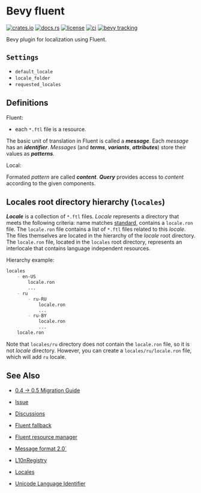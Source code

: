 # Bevy fluent

[![crates.io](https://img.shields.io/crates/v/bevy_fluent.svg)](https://crates.io/crates/bevy_fluent)
[![docs.rs](https://docs.rs/bevy_fluent/badge.svg)](https://docs.rs/bevy_fluent)
[![license](https://img.shields.io/crates/l/bevy_fluent)](#license)
[![ci](https://github.com/kgv/bevy_fluent/workflows/ci/badge.svg)](https://github.com/kgv/bevy_fluent/actions)
[![bevy tracking](https://img.shields.io/badge/bevy%20tracking-main-lightblue)](https://github.com/bevyengine/bevy/blob/master/docs/plugins_guidelines.md#master-branch-tracking)

Bevy plugin for localization using Fluent.

## `Settings`

- `default_locale`
- `locale_folder`
- `requested_locales`

## Definitions

Fluent:

- each `*.ftl` file is a resource.

The basic unit of translation in Fluent is called a ***message***. Each
*message* has an ***identifier***. *Messages* (and ***terms***, ***variants***,
***attributes***) store their values as ***patterns***.

Local:

Formated *pattern* are called ***content***. ***Query*** provides access to
*content* according to the given components.

## Locales root directory hierarchy (`locales`)

***Locale*** is a collection of `*.ftl` files. *Locale* represents a directory
that meets the following criteria: name matches
[standard][unicode_language_identifier], contains a `locale.ron` file. The
`locale.ron` file contains a list of `*.ftl` files related to this *locale*. The
files themselves are located in the hierarchy of the *locale* root directory.
The `locale.ron` file, located in the `locales` root directory, represents an
interlocale that contains language independent resources.

Hierarchy example:

```md
locales
    - en-US
        locale.ron
        ...
    - ru
        - ru-RU
            locale.ron
            ...
        - ru-BY
            locale.ron
            ...
    locale.ron
```

Note that `locales/ru` directory does not contain the `locale.ron` file, so it
is not *locale* directory. However, you can create a `locales/ru/locale.ron`
file, which will add `ru` locale.

## See Also

- [0.4 -> 0.5 Migration Guide](https://github.com/bevyengine/bevy/issues/1601)

- [Issue](https://github.com/bevyengine/bevy/issues/461)
- [Discussions](https://github.com/bevyengine/bevy/discussions/1345)

- [Fluent fallback](https://crates.io/crates/fluent_fallback)
- [Fluent resource manager](https://crates.io/crates/fluent_resmgr)
- [Message format 2.0`](https://github.com/zbraniecki/message-format-2.0-rs)
- [L10nRegistry](https://github.com/zbraniecki/l10nregistry-rs)

- [Locales](https://github.com/unicode-org/cldr-json/blob/master/cldr-json/cldr-core/availableLocales.json)
- [Unicode Language Identifier][unicode_language_identifier]

[unicode_language_identifier]: http://unicode.org/reports/tr35/#Unicode_language_identifier

